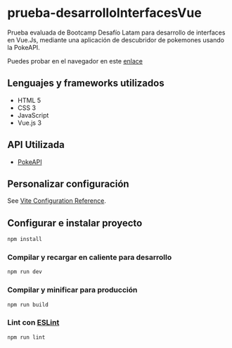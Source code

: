 # prueba-desarrolloInterfacesVue

Prueba evaluada de Bootcamp Desafío Latam para desarrollo de interfaces en Vue.Js, mediante una aplicación de descubridor de pokemones usando la PokeAPI.

Puedes probar en el navegador en este [enlace](https://examen-pokeapi.web.app/)

## Lenguajes y frameworks utilizados

- HTML 5
- CSS 3
- JavaScript
- Vue.js 3

## API Utilizada

- [PokeAPI](https://pokeapi.co/)

## Personalizar configuración

See [Vite Configuration Reference](https://vitejs.dev/config/).

## Configurar e instalar proyecto

```sh
npm install
```

### Compilar y recargar en caliente para desarrollo

```sh
npm run dev
```

### Compilar y minificar para producción

```sh
npm run build
```

### Lint con [ESLint](https://eslint.org/)

```sh
npm run lint
```
